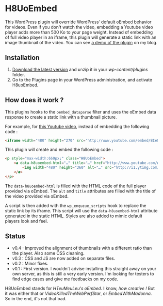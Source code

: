 # H8UoEmbed

This WordPress plugin will override WordPress' default oEmbed behavior for videos. Even if you don't watch the video, embedding a Youtube video player adds more than 500 Ko to your page weight. Instead of embedding of full video player in an iframe, this plugin will generate a static link with an image thumbnail of the video. You can see [a demo of the plugin](http://www.hteumeuleu.fr/H8UoEmbed/) on my blog.

## Installation
1. [Download the latest version](https://github.com/hteumeuleu/H8UoEmbed/archive/master.zip) and unzip it in your *wp-content/plugins* folder.
2. Go to the Plugins page in your WordPress administration, and activate H8uoEmbed.

## How does it work ?
This plugins hooks to the `oembed_dataparse` filter and uses the oEmbed data response to create a static link with a thumbnail picture.

For example, for [this Youtube video](http://www.youtube.com/watch?v=V0FCNc5aou8&rel=0), instead of embedding the following code :

```html
<iframe width="480" height="270" src="http://www.youtube.com/embed/BIe8Hhfg1-E?feature=oembed" frameborder="0" allowfullscreen </iframe>
```

This plugin will create and embed the following code :

```html
<p style="max-width:660px;" class="H8UoEmbed">
	<a data-h8uoembed-html="…" title="…" href="http://www.youtube.com/watch?v=V0FCNc5aou8" class="H8UoEmbed-link">
		<img width="480" height="360" alt="…" src="http://i1.ytimg.com/vi/V0FCNc5aou8/hqdefault.jpg"  class="H8UoEmbed-img" />
	</a>
</p>
```

The `data-h8uoembed-html` is filled with the HTML code of the full player provided via oEmbed. The `alt` and `title` attributes are filled with the title of the video provided via oEmbed.

A script is then added with the `wp_enqueue_scripts` hook to replace the static link by its iframe. This script will use the `data-h8uoembed-html` attribute generated in the static HTML. 
Styles are also added to mimic default players look and feel.

## Status
* v0.4 : Improved the alignment of thumbnails with a different ratio than the player. Also some CSS cleaning.
* v0.3 : CSS and JS are now added on separate files.
* v0.2 : Minor fixes.
* v0.1 : First version. I wouldn't advise installing this straight away on your own server, as this is still a very early version. I'm looking for testers to find edge cases and give me feedbacks on my code.

H8UoEmbed stands for *HTeuMeuLeu's oEmbed*. I know, *how creative !* But it was either that or *VideoKilledTheWebPerfStar*, or *EmbedWithMadonna*. So in the end, it's not that bad.
